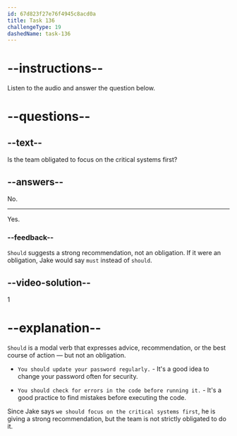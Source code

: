 ```yaml
---
id: 67d823f27e76f4945c8acd0a
title: Task 136
challengeType: 19
dashedName: task-136
---
```


<!-- (audio) Jake: Not yet, but we should focus on the critical systems first. -->

# --instructions--

Listen to the audio and answer the question below.

# --questions--

## --text--

Is the team obligated to focus on the critical systems first?

## --answers--

No.

---

Yes.

### --feedback--

`Should` suggests a strong recommendation, not an obligation. If it were an obligation, Jake would say `must` instead of `should`.

## --video-solution--

1

# --explanation--

`Should` is a modal verb that expresses advice, recommendation, or the best course of action — but not an obligation.

- `You should update your password regularly.` - It's a good idea to change your password often for security.

- `You should check for errors in the code before running it.` - It's a good practice to find mistakes before executing the code.

Since Jake says `we should focus on the critical systems first`, he is giving a strong recommendation, but the team is not strictly obligated to do it.
